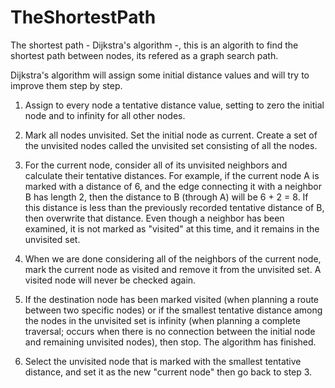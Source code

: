TheShortestPath
===============

The shortest path - Dijkstra's algorithm -, this is an algorith to find the shortest path between nodes, its refered as a graph search path.

Dijkstra's algorithm will assign some initial distance values and will try to improve them step by step.

1. Assign to every node a tentative distance value, setting to zero the initial node and to infinity for all other nodes.

2. Mark all nodes unvisited. Set the initial node as current. Create a set of the unvisited nodes called the unvisited set consisting of all the nodes.

3. For the current node, consider all of its unvisited neighbors and calculate their tentative distances. For example, if the current node A is marked with a distance of 6, and the edge connecting it with a neighbor B has length 2, then the distance to B (through A) will be 6 + 2 = 8. If this distance is less than the previously recorded tentative distance of B, then overwrite that distance. Even though a neighbor has been examined, it is not marked as "visited" at this time, and it remains in the unvisited set.

4. When we are done considering all of the neighbors of the current node, mark the current node as visited and remove it from the unvisited set. A visited node will never be checked again.

5. If the destination node has been marked visited (when planning a route between two specific nodes) or if the smallest tentative distance among the nodes in the unvisited set is infinity (when planning a complete traversal; occurs when there is no connection between the initial node and remaining unvisited nodes), then stop. The algorithm has finished.

6. Select the unvisited node that is marked with the smallest tentative distance, and set it as the new "current node" then go back to step 3.